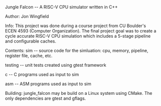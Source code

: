 Jungle Falcon -- A RISC-V CPU simulator written in C++

Author: Jon Wingfield

Info:
This project was done during a course project from CU Boulder's ECEN 4593 (Computer Organization). The final project goal was to create a cycle accurate RISC-V CPU simulation which includes a 5-stage pipeline and configurable caches.

Contents:
  sim 
    -- source code for the simluation: cpu, memory, pipeline, register file, cache, etc.

  testing 
    -- unit tests created using gtest framework

  c 
    -- C programs used as input to sim

  asm 
    -- ASM programs used as input to sim

Building:
  jungle_falcon may be build on a Linux system using CMake. The only dependencies are gtest and gflags.
